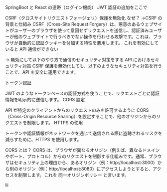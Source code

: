 SpringBoot と React の連帯（ログイン機能）
JWT 認証の追加をここで

CSRF（クロスサイトリクエストフォージェリ）保護を無効化
なぜ？
→CSRF の背景と仕組み
CSRF（Cross-Site Request Forgery）は、悪意のあるウェブサイトがユーザーのブラウザを使って意図せずリクエストを送信し、認証済みユーザーが他のウェブサイトで行うべきでない操作を行わせる攻撃です。これは、ブラウザが自動的に認証クッキーを付加する特性を悪用します。
これを有効にしていると API 通信ができない

→ 無効にして以下のやり方で通信のセキュリティ対策をする
API におけるセキュリティ対策
CSRF 保護を無効化しても、以下のようなセキュリティ対策を行うことで、API を安全に運用できます。

トークン認証

JWT のようなトークンベースの認証方式を使うことで、リクエストごとに認証情報を明示的に送信します。
CORS 設定

API が特定のクライアントからのリクエストのみを許可するように CORS（Cross-Origin Resource Sharing）を設定することで、他のオリジンからのリクエストを制限します。
HTTPS の使用

トークンや認証情報がネットワークを通じて送信される際に盗聴されるリスクを減らすために、HTTPS を使用します。

CORS とは？
CORS は、ブラウザが異なるオリジン（例えば、異なるドメインやポート、プロトコル）からのリクエストを制御する仕組みです。通常、ブラウザはセキュリティ上の理由から、あるオリジン（例：http://localhost:3000）から別のオリジン（例：http://localhost:8080）にアクセスしようとすると、アクセスを制限します。これを 同一オリジンポリシー と言います。

iii